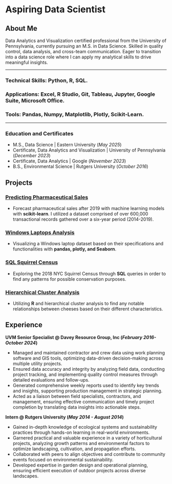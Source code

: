 # Aspiring Data Scientist

## About Me
Data Analytics and Visualization certified professional from the University of Pennsylvania, currently pursuing an M.S. in Data Science. Skilled in quality control, data analysis, and cross-team communication. Eager to transition into a data science role where I can apply my analytical skills to drive meaningful insights.

--- 
### Technical Skills: Python, R, SQL.
### Applications: Excel, R Studio, Git, Tableau, Jupyter, Google Suite, Microsoft Office.
### Tools: Pandas, Numpy, Matplotlib, Plotly, Scikit-Learn.
--- 

### Education and Certificates
- M.S., Data Science | Eastern University (_May 2025_)
- Certificate, Data Analytics and Visualization  | University of Pennsylvania (_December 2023_)
- Certificate, Data Analytics | Google (_November 2023_)
- B.S., Environmental Science | Rutgers University (_October 2016_)

## Projects
### [Predicting Pharmaceutical Sales](https://github.com/tlbravo/Pharma_Sales_Model)

- Forecast pharmaceutical sales after 2019 with machine learning models with **scikit-learn**. I utilized a dataset comprised of over 600,000 transactional records gathered over a six-year period (2014-2019).

### [Windows Laptops Analysis](https://github.com/tlbravo/Windows-Laptops-Analysis)

- Visualizing a Windows laptop dataset based on their specifications and functionalities with **pandas, plotly, and Seaborn**.

### [SQL Squirrel Census](https://github.com/tlbravo/sql_squirrel_census)

- Exploring the 2018 NYC Squirrel Census through **SQL** queries in order to find any patterns for possible conservation purposes.

### [Hierarchical Cluster Analysis](https://github.com/tlbravo/Hierarchical_cluster_analysis)

- Utilizing **R** and hierarchical cluster analysis to find any notable relationships between cheeses based on their different characteristics.

## Experience 
**UVM Senior Specialist  @ Davey Resource Group, Inc (_February 2016- October 2024_)**
- Managed and maintained contractor and crew data using work planning software and GIS tools, optimizing data-driven decision-making across multiple utility projects.
- Ensured data accuracy and integrity by analyzing field data, conducting project tracking, and implementing quality control measures through detailed evaluations and follow-ups.
- Generated comprehensive weekly reports used to identify key trends and insights, supporting production management in strategic planning.
- Acted as a liaison between field specialists, contractors, and management, ensuring effective communication and timely project completion by translating data insights into actionable steps.


**Intern @ Rutgers University (_May 2014 - August 2014_)**
- Gained in-depth knowledge of ecological systems and sustainability practices through hands-on learning in real-world environments.
- Garnered practical and valuable experience in a variety of horticultural projects, analyzing growth patterns and environmental factors to optimize landscaping, cultivation, and propagation efforts.
- Collaborated with peers to align objectives and contribute to community events focused on environmental sustainability.
- Developed expertise in garden design and operational planning, ensuring efficient execution of outdoor projects across diverse landscapes.
